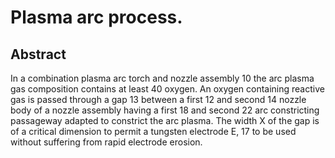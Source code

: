 # Plasma arc process.

## Abstract
In a combination plasma arc torch and nozzle assembly 10 the arc plasma gas composition contains at least 40 oxygen. An oxygen containing reactive gas is passed through a gap 13 between a first 12 and second 14 nozzle body of a nozzle assembly having a first 18 and second 22 arc constricting passageway adapted to constrict the arc plasma. The width X of the gap is of a critical dimension to permit a tungsten electrode E, 17 to be used without suffering from rapid electrode erosion.
